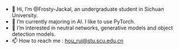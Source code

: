 - 👋 Hi, I’m @Frosty-Jackal, an undergraduate student in Sichuan University.
- 🌱 I’m currently majoring in AI. I like to use PyTorch.
- 👀 I’m interested in neutral networks, generative models and object detection models.
- 📫 How to reach me : hou_rui@stu.scu.edu.cn
